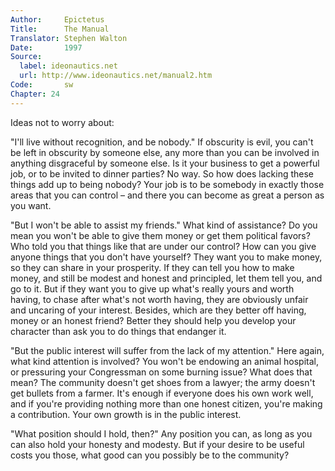 ```yaml
---
Author:     Epictetus  
Title:      The Manual  
Translator: Stephen Walton  
Date:       1997  
Source:
  label: ideonautics.net
  url: http://www.ideonautics.net/manual2.htm
Code:       sw  
Chapter: 24
---
```


Ideas not to worry about:

"I'll live without recognition, and be nobody." If obscurity is evil, you can't
be left in obscurity by someone else, any more than you can be involved in
anything disgraceful by someone else. Is it your business to get a powerful
job, or to be invited to dinner parties? No way. So how does lacking these
things add up to being nobody? Your job is to be somebody in exactly those
areas that you can control – and there you can become as great a person as you
want.

"But I won't be able to assist my friends." What kind of assistance? Do you
mean you won't be able to give them money or get them political favors? Who
told you that things like that are under our control? How can you give anyone
things that you don't have yourself? They want you to make money, so they can
share in your prosperity. If they can tell you how to make money, and still be
modest and honest and principled, let them tell you, and go to it. But if they
want you to give up what's really yours and worth having, to chase after what's
not worth having, they are obviously unfair and uncaring of your interest.
Besides, which are they better off having, money or an honest friend? Better
they should help you develop your character than ask you to do things that
endanger it.

"But the public interest will suffer from the lack of my attention." Here
again, what kind attention is involved? You won't be endowing an animal
hospital, or pressuring your Congressman on some burning issue? What does that
mean? The community doesn't get shoes from a lawyer; the army doesn't get
bullets from a farmer. It's enough if everyone does his own work well, and if
you're providing nothing more than one honest citizen, you're making a
contribution. Your own growth is in the public interest.

"What position should I hold, then?" Any position you can, as long as you can
also hold your honesty and modesty. But if your desire to be useful costs you
those, what good can you possibly be to the community?


